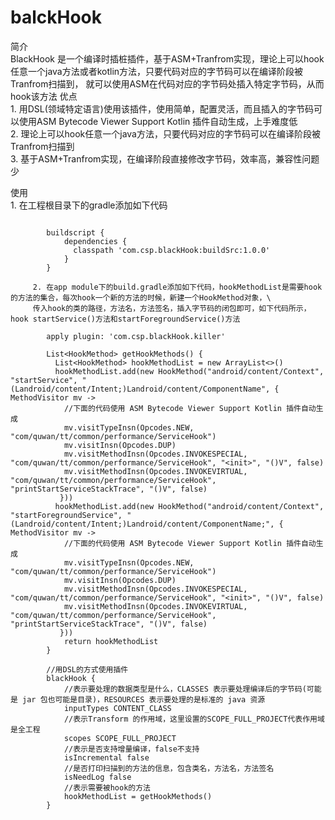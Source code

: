  # balckHook

   简介\
         BlackHook 是一个编译时插桩插件，基于ASM+Tranfrom实现，理论上可以hook任意一个java方法或者kotlin方法，只要代码对应的字节码可以在编译阶段被Tranfrom扫描到，
         就可以使用ASM在代码对应的字节码处插入特定字节码，从而hook该方法
   优点\
         1. 用DSL(领域特定语言)使用该插件，使用简单，配置灵活，而且插入的字节码可以使用ASM Bytecode Viewer Support Kotlin 插件自动生成，上手难度低\
         2. 理论上可以hook任意一个java方法，只要代码对应的字节码可以在编译阶段被Tranfrom扫描到\
         3. 基于ASM+Tranfrom实现，在编译阶段直接修改字节码，效率高，兼容性问题少

   使用\
         1. 在工程根目录下的gradle添加如下代码

 ```

         buildscript {
             dependencies {
               classpath 'com.csp.blackHook:buildSrc:1.0.0'
             }
         }

 ```

         2. 在app module下的build.gradle添加如下代码，hookMethodList是需要hook的方法的集合，每次hook一个新的方法的时候，新建一个HookMethod对象，\
         传入hook的类的路径，方法名，方法签名，插入字节码的闭包即可，如下代码所示，hook startService()方法和startForegroundService()方法

 ```
         apply plugin: 'com.csp.blackHook.killer'

         List<HookMethod> getHookMethods() {
           List<HookMethod> hookMethodList = new ArrayList<>()
           hookMethodList.add(new HookMethod("android/content/Context", "startService", "(Landroid/content/Intent;)Landroid/content/ComponentName", { MethodVisitor mv ->
             //下面的代码使用 ASM Bytecode Viewer Support Kotlin 插件自动生成
             mv.visitTypeInsn(Opcodes.NEW, "com/quwan/tt/common/performance/ServiceHook")
             mv.visitInsn(Opcodes.DUP)
             mv.visitMethodInsn(Opcodes.INVOKESPECIAL, "com/quwan/tt/common/performance/ServiceHook", "<init>", "()V", false)
             mv.visitMethodInsn(Opcodes.INVOKEVIRTUAL, "com/quwan/tt/common/performance/ServiceHook", "printStartServiceStackTrace", "()V", false)
            }))
           hookMethodList.add(new HookMethod("android/content/Context", "startForegroundService", "(Landroid/content/Intent;)Landroid/content/ComponentName;", { MethodVisitor mv ->
             //下面的代码使用 ASM Bytecode Viewer Support Kotlin 插件自动生成
             mv.visitTypeInsn(Opcodes.NEW, "com/quwan/tt/common/performance/ServiceHook")
             mv.visitInsn(Opcodes.DUP)
             mv.visitMethodInsn(Opcodes.INVOKESPECIAL, "com/quwan/tt/common/performance/ServiceHook", "<init>", "()V", false)
             mv.visitMethodInsn(Opcodes.INVOKEVIRTUAL, "com/quwan/tt/common/performance/ServiceHook", "printStartServiceStackTrace", "()V", false)
            }))
             return hookMethodList
         }

         //用DSL的方式使用插件
         blackHook {
             //表示要处理的数据类型是什么，CLASSES 表示要处理编译后的字节码(可能是 jar 包也可能是目录)，RESOURCES 表示要处理的是标准的 java 资源
             inputTypes CONTENT_CLASS
             //表示Transform 的作用域，这里设置的SCOPE_FULL_PROJECT代表作用域是全工程
             scopes SCOPE_FULL_PROJECT
             //表示是否支持增量编译，false不支持
             isIncremental false
             //是否打印扫描到的方法的信息，包含类名，方法名，方法签名
             isNeedLog false
             //表示需要被hook的方法
             hookMethodList = getHookMethods()
         }
 ```